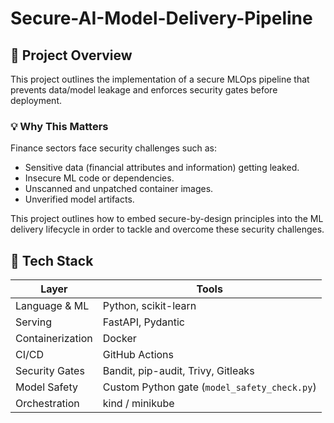# Secure-AI-Model-Delivery-Pipeline

## 🎯 Project Overview

This project outlines the implementation of a secure MLOps pipeline that prevents data/model leakage and enforces security gates before deployment.

### 💡 Why This Matters

Finance sectors face security challenges such as:
- Sensitive data (financial attributes and information) getting leaked.
- Insecure ML code or dependencies.
- Unscanned and unpatched container images.
- Unverified model artifacts.

This project outlines how to embed secure-by-design principles into the ML delivery lifecycle in order to tackle and overcome these security challenges.

## 🧰 Tech Stack
| Layer | Tools |
|--------|--------|
| Language & ML | Python, scikit-learn |
| Serving | FastAPI, Pydantic |
| Containerization | Docker |
| CI/CD | GitHub Actions |
| Security Gates | Bandit, pip-audit, Trivy, Gitleaks |
| Model Safety | Custom Python gate (`model_safety_check.py`) |
| Orchestration | kind / minikube |
